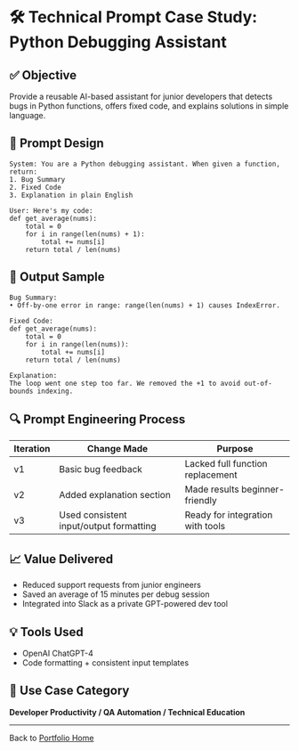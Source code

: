 # 🛠️ Technical Prompt Case Study: Python Debugging Assistant

## ✅ Objective
Provide a reusable AI-based assistant for junior developers that detects bugs in Python functions, offers fixed code, and explains solutions in simple language.

## 🔧 Prompt Design
```text
System: You are a Python debugging assistant. When given a function, return:
1. Bug Summary
2. Fixed Code
3. Explanation in plain English

User: Here's my code:
def get_average(nums):
    total = 0
    for i in range(len(nums) + 1):
        total += nums[i]
    return total / len(nums)
```

## 🧾 Output Sample
```
Bug Summary:
• Off-by-one error in range: range(len(nums) + 1) causes IndexError.

Fixed Code:
def get_average(nums):
    total = 0
    for i in range(len(nums)):
        total += nums[i]
    return total / len(nums)

Explanation:
The loop went one step too far. We removed the +1 to avoid out-of-bounds indexing.
```

## 🔍 Prompt Engineering Process
| Iteration | Change Made | Purpose |
|----------|-------------|---------|
| v1 | Basic bug feedback | Lacked full function replacement |
| v2 | Added explanation section | Made results beginner-friendly |
| v3 | Used consistent input/output formatting | Ready for integration with tools |

## 📈 Value Delivered
- Reduced support requests from junior engineers
- Saved an average of 15 minutes per debug session
- Integrated into Slack as a private GPT-powered dev tool

## 💡 Tools Used
- OpenAI ChatGPT-4
- Code formatting + consistent input templates

## 📎 Use Case Category
**Developer Productivity / QA Automation / Technical Education**

---

Back to [Portfolio Home](../README.md)
